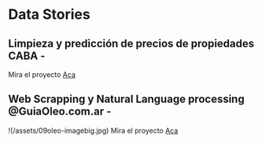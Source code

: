 # Data Stories

## Limpieza y predicción de precios de propiedades CABA - 

Mira el proyecto [Aca](https://github.com/JoaquinTemp87/data-stories/tree/master/Data%20cleaning%20-%20Properatti)

## Web Scrapping y Natural Language processing  @GuiaOleo.com.ar -
!(/assets/09oleo-imagebig.jpg)
Mira el proyecto [Aca](https://github.com/JoaquinTemp87/data-stories/tree/master/Web%20Scapping%20-%20GuiaOleo)



